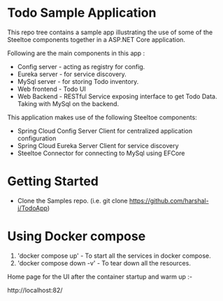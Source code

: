 # Todo Sample Application

This repo tree contains a sample app illustrating the use of some of the Steeltoe components together in a ASP.NET Core application. 

Following are the main components in this app :

* Config server - acting as registry for config.
* Eureka server - for service discovery.
* MySql server - for storing Todo inventory.
* Web frontend - Todo UI 
* Web Backend - RESTful Service exposing interface to get Todo Data. Taking with MySql on the backend.   

This application makes use of the following Steeltoe components:

* Spring Cloud Config Server Client for centralized application configuration
* Spring Cloud Eureka Server Client for service discovery
* Steeltoe Connector for connecting to MySql using EFCore

# Getting Started

* Clone the Samples repo. (i.e.  git clone https://github.com/harshal-j/TodoApp)

# Using Docker compose

1. 'docker compose up' - To start all the services in docker compose.
2. 'docker compose down -v' - To tear down all the resources. 


Home page for the UI after the container startup and warm up :- 

http://localhost:82/
